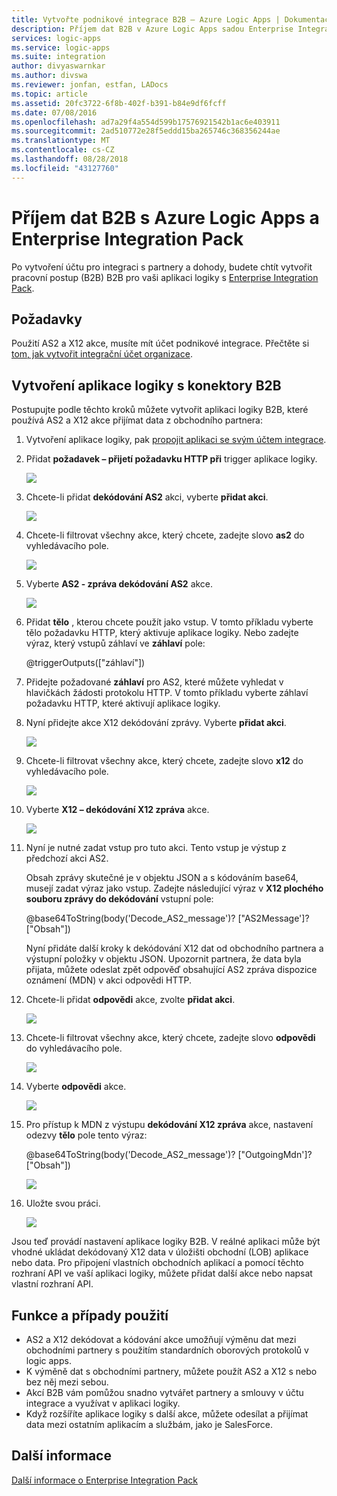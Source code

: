 ```yaml
---
title: Vytvořte podnikové integrace B2B – Azure Logic Apps | Dokumentace Microsoftu
description: Příjem dat B2B v Azure Logic Apps sadou Enterprise Integration Pack
services: logic-apps
ms.service: logic-apps
ms.suite: integration
author: divyaswarnkar
ms.author: divswa
ms.reviewer: jonfan, estfan, LADocs
ms.topic: article
ms.assetid: 20fc3722-6f8b-402f-b391-b84e9df6fcff
ms.date: 07/08/2016
ms.openlocfilehash: ad7a29f4a554d599b17576921542b1ac6e403911
ms.sourcegitcommit: 2ad510772e28f5eddd15ba265746c368356244ae
ms.translationtype: MT
ms.contentlocale: cs-CZ
ms.lasthandoff: 08/28/2018
ms.locfileid: "43127760"
---
```

# <a name="receive-b2b-data-with-azure-logic-apps-and-enterprise-integration-pack"></a>Příjem dat B2B s Azure Logic Apps a Enterprise Integration Pack

Po vytvoření účtu pro integraci s partnery a dohody, budete chtít vytvořit pracovní postup (B2B) B2B pro vaši aplikaci logiky s [Enterprise Integration Pack](logic-apps-enterprise-integration-overview.md).

## <a name="prerequisites"></a>Požadavky

Použití AS2 a X12 akce, musíte mít účet podnikové integrace. Přečtěte si [tom, jak vytvořit integrační účet organizace](../logic-apps/logic-apps-enterprise-integration-accounts.md).

## <a name="create-a-logic-app-with-b2b-connectors"></a>Vytvoření aplikace logiky s konektory B2B

Postupujte podle těchto kroků můžete vytvořit aplikaci logiky B2B, které používá AS2 a X12 akce přijímat data z obchodního partnera:

1. Vytvoření aplikace logiky, pak [propojit aplikaci se svým účtem integrace](../logic-apps/logic-apps-enterprise-integration-accounts.md).

2. Přidat **požadavek – přijetí požadavku HTTP při** trigger aplikace logiky.

    ![](./media/logic-apps-enterprise-integration-b2b/flatfile-1.png)

3. Chcete-li přidat **dekódování AS2** akci, vyberte **přidat akci**.

    ![](./media/logic-apps-enterprise-integration-b2b/transform-2.png)

4. Chcete-li filtrovat všechny akce, který chcete, zadejte slovo **as2** do vyhledávacího pole.

    ![](./media/logic-apps-enterprise-integration-b2b/b2b-5.png)

5. Vyberte **AS2 - zpráva dekódování AS2** akce.

    ![](./media/logic-apps-enterprise-integration-b2b/b2b-6.png)

6. Přidat **tělo** , kterou chcete použít jako vstup. V tomto příkladu vyberte tělo požadavku HTTP, který aktivuje aplikace logiky. Nebo zadejte výraz, který vstupů záhlaví ve **záhlaví** pole:

    @triggerOutputs(["záhlaví"])

7. Přidejte požadované **záhlaví** pro AS2, které můžete vyhledat v hlavičkách žádosti protokolu HTTP. V tomto příkladu vyberte záhlaví požadavku HTTP, které aktivují aplikace logiky.

8. Nyní přidejte akce X12 dekódování zprávy. Vyberte **přidat akci**.

    ![](./media/logic-apps-enterprise-integration-b2b/b2b-9.png)

9. Chcete-li filtrovat všechny akce, který chcete, zadejte slovo **x12** do vyhledávacího pole.

    ![](./media/logic-apps-enterprise-integration-b2b/b2b-10.png)

10. Vyberte **X12 – dekódování X12 zpráva** akce.

    ![](./media/logic-apps-enterprise-integration-b2b/b2b-as2message.png)

11. Nyní je nutné zadat vstup pro tuto akci. Tento vstup je výstup z předchozí akci AS2.

    Obsah zprávy skutečné je v objektu JSON a s kódováním base64, musejí zadat výraz jako vstup. 
    Zadejte následující výraz v **X12 plochého souboru zprávy do dekódování** vstupní pole:
    
    @base64ToString(body('Decode_AS2_message')? ["AS2Message']? ["Obsah"])

    Nyní přidáte další kroky k dekódování X12 dat od obchodního partnera a výstupní položky v objektu JSON. 
    Upozornit partnera, že data byla přijata, můžete odeslat zpět odpověď obsahující AS2 zpráva dispozice oznámení (MDN) v akci odpovědi HTTP.

12. Chcete-li přidat **odpovědi** akce, zvolte **přidat akci**.

    ![](./media/logic-apps-enterprise-integration-b2b/b2b-14.png)

13. Chcete-li filtrovat všechny akce, který chcete, zadejte slovo **odpovědi** do vyhledávacího pole.

    ![](./media/logic-apps-enterprise-integration-b2b/b2b-15.png)

14. Vyberte **odpovědi** akce.

    ![](./media/logic-apps-enterprise-integration-b2b/b2b-16.png)

15. Pro přístup k MDN z výstupu **dekódování X12 zpráva** akce, nastavení odezvy **tělo** pole tento výraz:

    @base64ToString(body('Decode_AS2_message')? ["OutgoingMdn']? ["Obsah"])

    ![](./media/logic-apps-enterprise-integration-b2b/b2b-17.png)  

16. Uložte svou práci.

    ![](./media/logic-apps-enterprise-integration-b2b/transform-5.png)  

Jsou teď provádí nastavení aplikace logiky B2B. V reálné aplikaci může být vhodné ukládat dekódovaný X12 data v úložišti obchodní (LOB) aplikace nebo data. Pro připojení vlastních obchodních aplikací a pomocí těchto rozhraní API ve vaší aplikaci logiky, můžete přidat další akce nebo napsat vlastní rozhraní API.

## <a name="features-and-use-cases"></a>Funkce a případy použití

* AS2 a X12 dekódovat a kódování akce umožňují výměnu dat mezi obchodními partnery s použitím standardních oborových protokolů v logic apps.
* K výměně dat s obchodními partnery, můžete použít AS2 a X12 s nebo bez něj mezi sebou.
* Akcí B2B vám pomůžou snadno vytvářet partnery a smlouvy v účtu integrace a využívat v aplikaci logiky.
* Když rozšíříte aplikace logiky s další akce, můžete odesílat a přijímat data mezi ostatním aplikacím a službám, jako je SalesForce.

## <a name="learn-more"></a>Další informace
[Další informace o Enterprise Integration Pack](logic-apps-enterprise-integration-overview.md)
